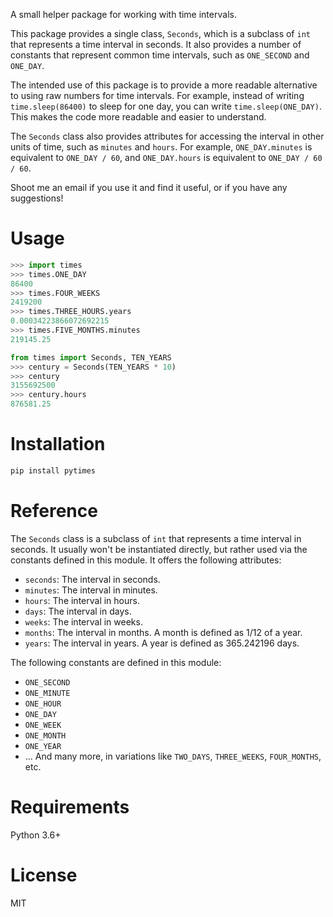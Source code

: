 A small helper package for working with time intervals.

This package provides a single class, `Seconds`, which is a subclass of `int` that
represents a time interval in seconds. It also provides a number of constants that
represent common time intervals, such as `ONE_SECOND` and `ONE_DAY`.

The intended use of this package is to provide a more readable alternative to using
raw numbers for time intervals. For example, instead of writing `time.sleep(86400)`
to sleep for one day, you can write `time.sleep(ONE_DAY)`. This makes the code more
readable and easier to understand.

The `Seconds` class also provides attributes for accessing the interval in other
units of time, such as `minutes` and `hours`. For example, `ONE_DAY.minutes` is
equivalent to `ONE_DAY / 60`, and `ONE_DAY.hours` is equivalent to `ONE_DAY / 60 / 60`.

Shoot me an email if you use it and find it useful, or if you have any suggestions!

# Usage
```python
>>> import times
>>> times.ONE_DAY
86400
>>> times.FOUR_WEEKS
2419200
>>> times.THREE_HOURS.years
0.00034223866072692215
>>> times.FIVE_MONTHS.minutes
219145.25
```
```python
from times import Seconds, TEN_YEARS
>>> century = Seconds(TEN_YEARS * 10)
>>> century
3155692500
>>> century.hours
876581.25
```

# Installation
```bash
pip install pytimes
```

# Reference
The `Seconds` class is a subclass of `int` that represents a time interval in seconds. It usually won't be instantiated directly, but rather used via the constants defined in this module. It offers the following
attributes:

* `seconds`: The interval in seconds.
* `minutes`: The interval in minutes.
* `hours`: The interval in hours.
* `days`: The interval in days.
* `weeks`: The interval in weeks.
* `months`: The interval in months. A month is defined as 1/12 of a year.
* `years`: The interval in years. A year is defined as 365.242196 days.

The following constants are defined in this module:
* `ONE_SECOND`
* `ONE_MINUTE`
* `ONE_HOUR`
* `ONE_DAY`
* `ONE_WEEK`
* `ONE_MONTH`
* `ONE_YEAR`
* ... And many more, in variations like `TWO_DAYS`, `THREE_WEEKS`, `FOUR_MONTHS`, etc.


# Requirements
Python 3.6+



# License
MIT


